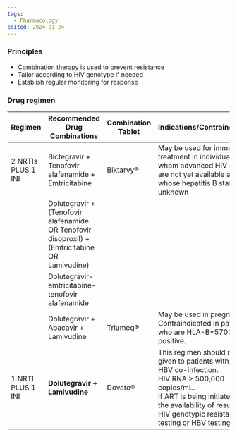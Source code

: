 ```yaml
---
tags:
  - Pharmacology
edited: 2024-01-24
---
```

### Principles
- Combination therapy is used to prevent resistance
- Tailor according to HIV genotype if needed
- Establish regular monitoring for response

### Drug regimen
| **Regimen**        | **Recommended Drug Combinations**                                                              | **Combination Tablet** | **Indications/Contraindications**                                                                                                                                                                                              |
| ------------------ | ---------------------------------------------------------------------------------------------- | ---------------------- | ------------------------------------------------------------------------------------------------------------------------------------------------------------------------------------------------------------------------------ |
| 2 NRTIs PLUS 1 INI | Bictegravir + Tenofovir alafenamide + Emtricitabine                                            | Biktarvy®              | May be used for immediate treatment in individuals for whom advanced HIV studies are not yet available and whose hepatitis B status is unknown                                                                                 |
|                    | Dolutegravir + (Tenofovir alafenamide OR Tenofovir disoproxil) + (Emtricitabine OR Lamivudine) |                        |                                                                                                                                                                                                                                |
|                    | Dolutegravir-emtricitabine-tenofovir alafenamide                                               |                        |                                                                                                                                                                                                                                |
|                    | Dolutegravir + Abacavir + Lamivudine                                                           | Triumeq®               | May be used in pregnancy.<br>Contraindicated in patients who are HLA-B*5701 positive.                                                                                                                                          |
| 1 NRTI PLUS 1 INI  | **Dolutegravir + Lamivudine**                                                                  | Dovato®                | This regimen should not be given to patients with:<br>HBV co-infection.<br>HIV RNA > 500,000 copies/mL.<br>If ART is being initiated prior to the availability of results for HIV genotypic resistance testing or HBV testing. |